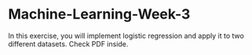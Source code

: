# Machine-Learning-Week-3
In this exercise, you will implement logistic regression and apply it to two different datasets. Check PDF inside.

